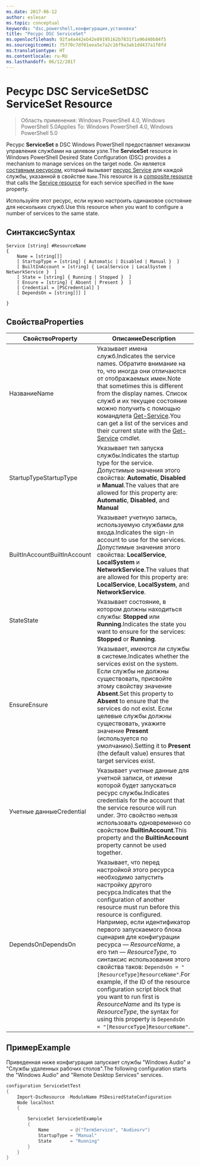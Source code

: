 ```yaml
---
ms.date: 2017-06-12
author: eslesar
ms.topic: conceptual
keywords: "dsc,powershell,конфигурация,установка"
title: "Ресурс DSC ServiceSet"
ms.openlocfilehash: 92fa4a442eb42e89195162b7831f1a96d40b84f5
ms.sourcegitcommit: 75f70c7df01eea5e7a2c16f9a3ab1dd437a1f8fd
ms.translationtype: HT
ms.contentlocale: ru-RU
ms.lasthandoff: 06/12/2017
---
```

# <a name="dsc-serviceset-resource"></a><span data-ttu-id="11983-103">Ресурс DSC ServiceSet</span><span class="sxs-lookup"><span data-stu-id="11983-103">DSC ServiceSet Resource</span></span>

> <span data-ttu-id="11983-104">Область применения: Windows PowerShell 4.0, Windows PowerShell 5.0</span><span class="sxs-lookup"><span data-stu-id="11983-104">Applies To: Windows PowerShell 4.0, Windows PowerShell 5.0</span></span>


<span data-ttu-id="11983-105">Ресурс **ServiceSet** в DSC Windows PowerShell предоставляет механизм управления службами на целевом узле.</span><span class="sxs-lookup"><span data-stu-id="11983-105">The **ServiceSet** resource in Windows PowerShell Desired State Configuration (DSC) provides a mechanism to manage services on the target node.</span></span> <span data-ttu-id="11983-106">Он является [составным ресурсом](authoringResourceComposite.md), который вызывает [ресурс Service](serviceResource.md) для каждой службы, указанной в свойстве `Name`.</span><span class="sxs-lookup"><span data-stu-id="11983-106">This resource is a [composite resource](authoringResourceComposite.md) that calls the [Service resource](serviceResource.md) for each service specified in the `Name` property.</span></span>

<span data-ttu-id="11983-107">Используйте этот ресурс, если нужно настроить одинаковое состояние для нескольких служб.</span><span class="sxs-lookup"><span data-stu-id="11983-107">Use this resource when you want to configure a number of services to the same state.</span></span>

## <a name="syntax"></a><span data-ttu-id="11983-108">Синтаксис</span><span class="sxs-lookup"><span data-stu-id="11983-108">Syntax</span></span>

```
Service [string] #ResourceName
{
    Name = [string[]]
    [ StartupType = [string] { Automatic | Disabled | Manual }  ]
    [ BuiltInAccount = [string] { LocalService | LocalSystem | NetworkService }  ]
    [ State = [string] { Running | Stopped }  ]
    [ Ensure = [string] { Absent | Present }  ]
    [ Credential = [PSCredential] ]
    [ DependsOn = [string[]] ]
    
}
```

## <a name="properties"></a><span data-ttu-id="11983-109">Свойства</span><span class="sxs-lookup"><span data-stu-id="11983-109">Properties</span></span>

|  <span data-ttu-id="11983-110">Свойство</span><span class="sxs-lookup"><span data-stu-id="11983-110">Property</span></span>  |  <span data-ttu-id="11983-111">Описание</span><span class="sxs-lookup"><span data-stu-id="11983-111">Description</span></span>   | 
|---|---| 
| <span data-ttu-id="11983-112">Название</span><span class="sxs-lookup"><span data-stu-id="11983-112">Name</span></span>| <span data-ttu-id="11983-113">Указывает имена служб.</span><span class="sxs-lookup"><span data-stu-id="11983-113">Indicates the service names.</span></span> <span data-ttu-id="11983-114">Обратите внимание на то, что иногда они отличаются от отображаемых имен.</span><span class="sxs-lookup"><span data-stu-id="11983-114">Note that sometimes this is different from the display names.</span></span> <span data-ttu-id="11983-115">Список служб и их текущее состояние можно получить с помощью командлета [Get-Service](https://technet.microsoft.com/en-us/library/hh849804.aspx).</span><span class="sxs-lookup"><span data-stu-id="11983-115">You can get a list of the services and their current state with the [Get-Service](https://technet.microsoft.com/en-us/library/hh849804.aspx) cmdlet.</span></span>|
| <span data-ttu-id="11983-116">StartupType</span><span class="sxs-lookup"><span data-stu-id="11983-116">StartupType</span></span>| <span data-ttu-id="11983-117">Указывает тип запуска службы.</span><span class="sxs-lookup"><span data-stu-id="11983-117">Indicates the startup type for the service.</span></span> <span data-ttu-id="11983-118">Допустимые значения этого свойства: **Automatic**, **Disabled** и **Manual**.</span><span class="sxs-lookup"><span data-stu-id="11983-118">The values that are allowed for this property are: **Automatic**, **Disabled**, and **Manual**</span></span>|  
| <span data-ttu-id="11983-119">BuiltInAccount</span><span class="sxs-lookup"><span data-stu-id="11983-119">BuiltInAccount</span></span>| <span data-ttu-id="11983-120">Указывает учетную запись, используемую службами для входа.</span><span class="sxs-lookup"><span data-stu-id="11983-120">Indicates the sign-in account to use for the services.</span></span> <span data-ttu-id="11983-121">Допустимые значения этого свойства: **LocalService**, **LocalSystem** и **NetworkService**.</span><span class="sxs-lookup"><span data-stu-id="11983-121">The values that are allowed for this property are: **LocalService**, **LocalSystem**, and **NetworkService**.</span></span>| 
| <span data-ttu-id="11983-122">State</span><span class="sxs-lookup"><span data-stu-id="11983-122">State</span></span>| <span data-ttu-id="11983-123">Указывает состояние, в котором должны находиться службы: **Stopped** или **Running**.</span><span class="sxs-lookup"><span data-stu-id="11983-123">Indicates the state you want to ensure for the services: **Stopped** or **Running**.</span></span>| 
| <span data-ttu-id="11983-124">Ensure</span><span class="sxs-lookup"><span data-stu-id="11983-124">Ensure</span></span>| <span data-ttu-id="11983-125">Указывает, имеются ли службы в системе.</span><span class="sxs-lookup"><span data-stu-id="11983-125">Indicates whether the services exist on the system.</span></span> <span data-ttu-id="11983-126">Если службы не должны существовать, присвойте этому свойству значение **Absent**.</span><span class="sxs-lookup"><span data-stu-id="11983-126">Set this property to **Absent** to ensure that the services do not exist.</span></span> <span data-ttu-id="11983-127">Если целевые службы должны существовать, укажите значение **Present** (используется по умолчанию).</span><span class="sxs-lookup"><span data-stu-id="11983-127">Setting it to **Present** (the default value) ensures that target services exist.</span></span>|
| <span data-ttu-id="11983-128">Учетные данные</span><span class="sxs-lookup"><span data-stu-id="11983-128">Credential</span></span>| <span data-ttu-id="11983-129">Указывает учетные данные для учетной записи, от имени которой будет запускаться ресурс службы.</span><span class="sxs-lookup"><span data-stu-id="11983-129">Indicates credentials for the account that the service resource will run under.</span></span> <span data-ttu-id="11983-130">Это свойство нельзя использовать одновременно со свойством **BuiltinAccount**.</span><span class="sxs-lookup"><span data-stu-id="11983-130">This property and the **BuiltinAccount** property cannot be used together.</span></span>| 
| <span data-ttu-id="11983-131">DependsOn</span><span class="sxs-lookup"><span data-stu-id="11983-131">DependsOn</span></span>| <span data-ttu-id="11983-132">Указывает, что перед настройкой этого ресурса необходимо запустить настройку другого ресурса.</span><span class="sxs-lookup"><span data-stu-id="11983-132">Indicates that the configuration of another resource must run before this resource is configured.</span></span> <span data-ttu-id="11983-133">Например, если идентификатор первого запускаемого блока сценария для конфигурации ресурса — *ResourceName*, а его тип — *ResourceType*, то синтаксис использования этого свойства таков: `DependsOn = "[ResourceType]ResourceName"`.</span><span class="sxs-lookup"><span data-stu-id="11983-133">For example, if the ID of the resource configuration script block that you want to run first is *ResourceName* and its type is *ResourceType*, the syntax for using this property is `DependsOn = "[ResourceType]ResourceName"`.</span></span>| 



## <a name="example"></a><span data-ttu-id="11983-134">Пример</span><span class="sxs-lookup"><span data-stu-id="11983-134">Example</span></span>

<span data-ttu-id="11983-135">Приведенная ниже конфигурация запускает службы "Windows Audio" и "Службы удаленных рабочих столов".</span><span class="sxs-lookup"><span data-stu-id="11983-135">The following configuration starts the "Windows Audio" and "Remote Desktop Services" services.</span></span>

```powershell
configuration ServiceSetTest
{
    Import-DscResource -ModuleName PSDesiredStateConfiguration
    Node localhost
    {

        ServiceSet ServiceSetExample
        {
            Name        = @("TermService", "Audiosrv")
            StartupType = "Manual"
            State       = "Running"
        } 
    }
}
```

